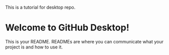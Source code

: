 This is a tutorial for desktop repo.
# Welcome to GitHub Desktop!

This is your README. READMEs are where you can communicate what your project is and how to use it.
